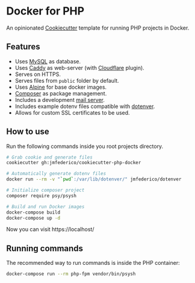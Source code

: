 # Docker for PHP

An opinionated [Cookiecutter](https://github.com/audreyr/cookiecutter) template for
running PHP projects in Docker.

## Features

* Uses [MySQL](https://www.mysql.com) as database.
* Uses [Caddy](https://caddyserver.com) as web-server (with
[Cloudflare](https://caddyserver.com/docs/tls.dns.cloudflare) plugin).
* Serves on HTTPS.
* Serves files from `public` folder by default.
* Uses [Alpine](https://alpinelinux.org) for base docker images.
* [Composer](https://getcomposer.org) as package management.
* Includes a development [mail server](http://djfarrelly.github.io/MailDev/).
* Includes example dotenv files compatible with [dotenver](https://pypi.org/project/dotenver/).
* Allows for custom SSL certificates to be used.

## How to use

Run the following commands inside you root projects directory.

```bash
# Grab cookie and generate files
cookiecutter gh:jmfederico/cookiecutter-php-docker
```

```bash
# Automatically generate dotenv files
docker run --rm -v "`pwd`:/var/lib/dotenver/" jmfederico/dotenver
```

```bash
# Initialize composer project
composer require psy/psysh
```

```bash
# Build and run Docker images
docker-compose build
docker-compose up -d
```

Now you can visit https://localhost/

## Running commands
The recommended way to run commands is inside the PHP container:
```bash
docker-compose run --rm php-fpm vendor/bin/psysh
````

